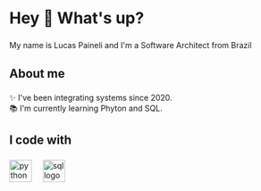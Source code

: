 <h1 align="left">Hey 👋 What's up?</h1>

###

<p align="left">My name is Lucas Paineli and I'm a Software Architect from Brazil</p>

###

<h2 align="left">About me</h2>

###

<p align="left">✨ I've been integrating systems since 2020.<br>📚 I'm currently learning Phyton and SQL.<br></p>

###

<h2 align="left">I code with</h2>

###

<div align="left">
  <img src="https://cdn.jsdelivr.net/gh/devicons/devicon/icons/python/python-original.svg" height="40" alt="python logo"  />
  <img width="12" />
  <img src="https://cdn.jsdelivr.net/gh/devicons/devicon/icons/sql/sql-original.svg" height="40" alt="sql logo"  />
  <img width="12" />
</div>

###
